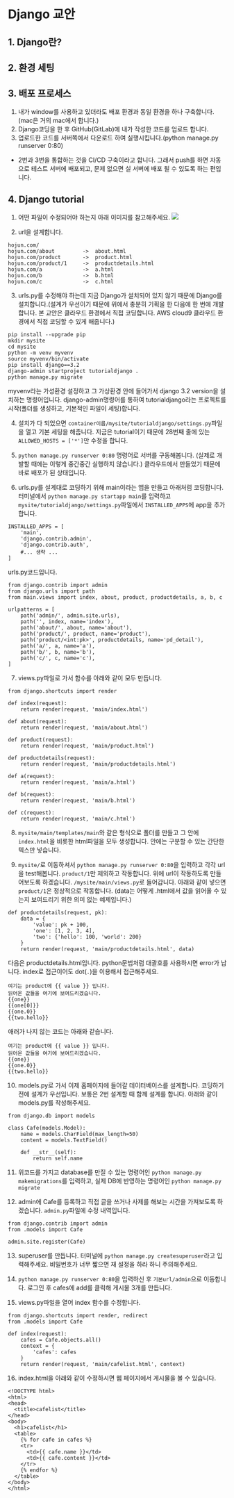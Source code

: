 # Django 교안
## 1. Django란?
## 2. 환경 세팅
## 3. 배포 프로세스
1. 내가 window를 사용하고 있더라도 배포 환경과 동일 환경을 하나 구축합니다. (mac은 거의 mac에서 합니다.)
2. Django코딩을 한 후 GitHub(GitLab)에 내가 작성한 코드를 업로드 합니다.
3. 업로드한 코드를 서버쪽에서 다운로드 하여 실행시킵니다.(python manage.py runserver 0:80)
* 2번과 3번을 통합하는 것을 CI/CD 구축이라고 합니다. 그래서 push를 하면 자동으로 테스트 서버에 배포되고, 문제 없으면 실 서버에 배포 될 수 있도록 하는 편입니다.
## 4. Django tutorial
1. 어떤 파일이 수정되어야 하는지 아래 이미지를 참고해주세요.
![](./%EC%9E%A5%EA%B3%A0%ED%8F%B4%EB%8D%94%ED%8A%B8%EB%A6%AC.png)

2. url을 설계합니다.
```
hojun.com/
hojun.com/about         ->  about.html
hojun.com/product       ->  product.html
hojun.com/product/1     ->  productdetails.html
hojun.com/a             ->  a.html
hojun.com/b             ->  b.html
hojun.com/c             ->  c.html
```

3. urls.py를 수정해야 하는데 지금 Django가 설치되어 있지 않기 때문에 Django를 설치합니다.(설계가 우선이기 때문에 위에서 충분히 기획을 한 다음에 한 번에 개발합니다. 본 교안은 클라우드 환경에서 직접 코딩합니다. AWS cloud9 클라우드 환경에서 직접 코딩할 수 있게 해줍니다.)
```
pip install --upgrade pip
mkdir mysite
cd mysite
python -m venv myvenv
source myvenv/bin/activate
pip install django==3.2
django-admin startproject tutorialdjango .
python manage.py migrate
```
myvenv라는 가성환경 설정하고 그 가상환경 안에 들어가서 django 3.2 version을 설치하는 명령어입니다. django-admin명령어를 통하여 tutorialdjango라는 프로젝트를 시작(폴더를 생성하고, 기본적인 파일이 세팅)합니다.

4. 설치가 다 되었으면 `container이름/mysite/tutorialdjango/settings.py`파일을 열고 기본 세팅을 해줍니다. 지금은 tutorial이기 때문에 28번째 줄에 있는 `ALLOWED_HOSTS = ['*']`만 수정을 합니다.

5. `python manage.py runserver 0:80` 명령어로 서버를 구동해봅니다. (실제로 개발할 때에는 이렇게 중간중간 실행하지 않습니다.) 클라우드에서 만들었기 때문에 바로 배포가 된 상태입니다.

6. urls.py를 설계대로 코딩하기 위해 main이라는 앱을 만들고 아래처럼 코딩합니다. 터미널에서 `python manage.py startapp main`를 입력하고 `mysite/tutorialdjango/settings.py`파일에서 `INSTALLED_APPS`에 app을 추가합니다.
```
INSTALLED_APPS = [
    'main',
    'django.contrib.admin',
    'django.contrib.auth',
    #... 생략 ...
]
```

urls.py코드입니다.
```
from django.contrib import admin
from django.urls import path
from main.views import index, about, product, productdetails, a, b, c

urlpatterns = [
    path('admin/', admin.site.urls),
    path('', index, name='index'),
    path('about/', about, name='about'),
    path('product/', product, name='product'),
    path('product/<int:pk>', productdetails, name='pd_detail'),
    path('a/', a, name='a'),
    path('b/', b, name='b'),
    path('c/', c, name='c'),
]
```

7. views.py파일로 가서 함수를 아래와 같이 모두 만듭니다.
```
from django.shortcuts import render

def index(request):
    return render(request, 'main/index.html')

def about(request):
    return render(request, 'main/about.html')

def product(request):
    return render(request, 'main/product.html')

def productdetails(request):
    return render(request, 'main/productdetails.html')

def a(request):
    return render(request, 'main/a.html')

def b(request):
    return render(request, 'main/b.html')

def c(request):
    return render(request, 'main/c.html')
```

8. `mysite/main/templates/main`와 같은 형식으로 폴더를 만들고 그 안에 `index.html`을 비롯한 html파일을 모두 생성합니다. 안에는 구분할 수 있는 간단한 텍스만 넣습니다.

9. `mysite/`로 이동하셔서 `python manage.py runserver 0:80`을 입력하고 각각 url을 test해봅니다. `product/1`만 제외하고 작동합니다. 위에 url이 작동하도록 만들어보도록 하겠습니다. `/mysite/main/views.py`로 들어갑니다. 아래와 같이 넣으면 `product/1`은 정상적으로 작동합니다. (data는 어떻게 .html에서 값을 읽어올 수 있는지 보여드리기 위한 의미 없는 예제입니다.)
```
def productdetails(request, pk):
    data = {
        'value': pk + 100,
        'one': [1, 2, 3, 4],
        'two': {'hello': 100, 'world': 200}
    }
    return render(request, 'main/productdetails.html', data)
```

다음은 productdetails.html입니다. python문법처럼 대괄호를 사용하시면 error가 납니다. index로 접근이어도 dot(`.`)을 이용해서 접근해주세요.
```
여기는 product에 {{ value }} 입니다.
읽어온 값들을 여기에 보여드리겠습니다.
{{one}}
{{one[0]}}
{{one.0}}
{{two.hello}}
```

애러가 나지 않는 코드는 아래와 같습니다.
```
여기는 product에 {{ value }} 입니다.
읽어온 값들을 여기에 보여드리겠습니다.
{{one}}
{{one.0}}
{{two.hello}}
```

10. models.py로 가서 이제 홈페이지에 들어갈 데이터베이스를 설계합니다. 코딩하기 전에 설계가 우선입니다. 보통은 2번 설계할 때 함께 설계를 합니다. 아래와 같이 models.py를 작성해주세요.
```
from django.db import models

class Cafe(models.Model):
    name = models.CharField(max_length=50)
    content = models.TextField()
    
    def __str__(self):
        return self.name
```

11. 위코드를 가지고 database를 만질 수 있는 명령어인 `python manage.py makemigrations`를 입력하고, 실제 DB에 반영하는 명령어인 `python manage.py migrate`

12. admin에 Cafe를 등록하고 직접 글을 쓰거나 사제를 해보는 시간을 가져보도록 하겠습니다. `admin.py`파일에 수정 내역입니다.
```
from django.contrib import admin
from .models import Cafe

admin.site.register(Cafe)
```

13. superuser를 만듭니다. 터미널에 `python manage.py createsuperuser`라고 입력해주세요. 비밀번호가 너무 짧으면 재 설정을 하라 하니 주의해주세요.

14. `python manage.py runserver 0:80`을 입력하신 후 `기본url/admin`으로 이동합니다. 로그인 후 cafes에 add를 클릭해 게시물 3개를 만듭니다.

15. views.py파일을 열어 index 함수를 수정합니다.
```
from django.shortcuts import render, redirect
from .models import Cafe

def index(request):
    cafes = Cafe.objects.all()
    context = {
        'cafes': cafes
    }
    return render(request, 'main/cafelist.html', context)
```

16. index.html을 아래와 같이 수정하시면 웹 페이지에서 게시물을 볼 수 있습니다.
```
<!DOCTYPE html>
<html>
<head>
  <title>cafelist</title>
</head>
<body>
  <h1>cafelist</h1>
  <table>
    {% for cafe in cafes %}
    <tr>
      <td>{{ cafe.name }}</td>
      <td>{{ cafe.content }}</td>
    </tr>
    {% endfor %}
  </table>
</body>
</html>
```
